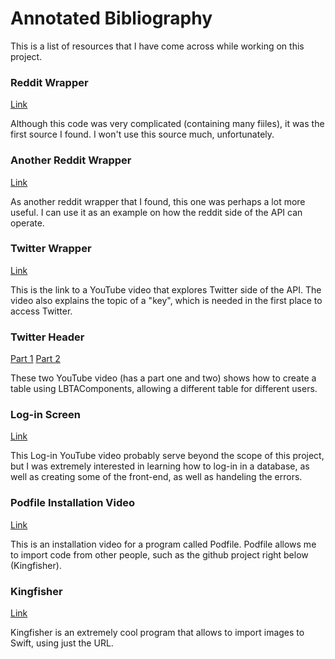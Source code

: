 # Annotated Bibliography

This is a list of resources that I have come across while working on this project.

### Reddit Wrapper

[Link](https://github.com/kishikawakatsumi/reddift)

Although this code was very complicated (containing many fiiles), it was the first source I found. I won't use this source much, unfortunately.


### Another Reddit Wrapper

[Link](https://github.com/sonsongithub/reddift)

As another reddit wrapper that I found, this one was perhaps a lot more useful. I can use it as an example on how the reddit side of the API can operate.



### Twitter Wrapper

[Link](https://www.youtube.com/watch?v=4ixsaChnjnc&t=1059s)

This is the link to a YouTube video that explores Twitter side of the API. The video also explains the topic of a "key", which is needed in the first place to access Twitter.



### Twitter Header

[Part 1](https://www.youtube.com/watch?v=2fcf9yFe944)
[Part 2](https://www.youtube.com/watch?v=9ZCoLepLu0w)

These two YouTube video (has a part one and two) shows how to create a table using  LBTAComponents, allowing a different table for different users.



### Log-in Screen

[Link](https://www.youtube.com/watch?v=1HN7usMROt8&t=4684s)

This Log-in YouTube video probably serve beyond the scope of this project, but I was extremely interested in learning  how to log-in in a database, as well as creating some of the front-end, as well as handeling the errors.



### Podfile Installation Video

[Link](https://www.youtube.com/watch?v=MuMZZtQpB6Y)

This is an installation video for a program called Podfile. Podfile allows me to import code from other people, such as the github project right below (Kingfisher).



### Kingfisher
[Link](https://github.com/onevcat/Kingfisher)

Kingfisher is an extremely cool program that allows to import images to Swift, using just the URL.

